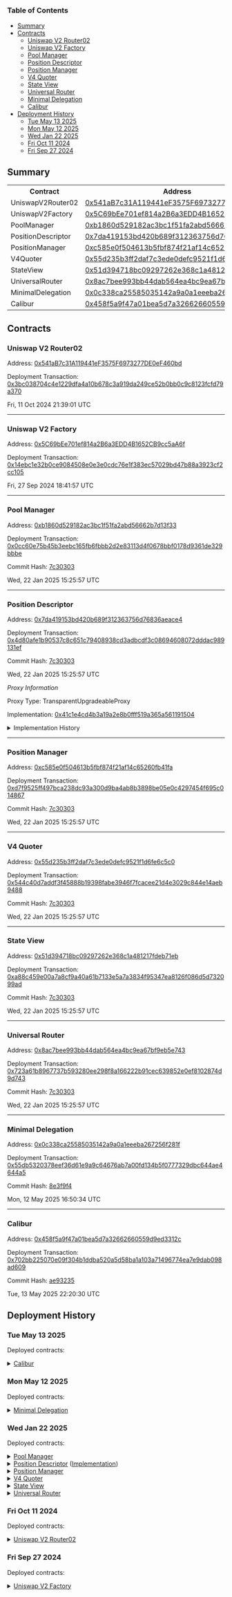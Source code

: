# 


### Table of Contents
- [Summary](#summary)
- [Contracts](#contracts)
	- [Uniswap V2 Router02](#uniswap-v2-router02)
	- [Uniswap V2 Factory](#uniswap-v2-factory)
	- [Pool Manager](#pool-manager)
	- [Position Descriptor](#position-descriptor)
	- [Position Manager](#position-manager)
	- [V4 Quoter](#v4-quoter)
	- [State View](#state-view)
	- [Universal Router](#universal-router)
	- [Minimal Delegation](#minimal-delegation)
	- [Calibur](#calibur)
- [Deployment History](#deployment-history)
	- [Tue May 13 2025](#tue-may-13-2025)
	- [Mon May 12 2025](#mon-may-12-2025)
	- [Wed Jan 22 2025](#wed-jan-22-2025)
	- [Fri Oct 11 2024](#fri-oct-11-2024)
	- [Fri Sep 27 2024](#fri-sep-27-2024)

## Summary
<table>
<tr>
    <th>Contract</th>
    <th>Address</th>
    <th>Version</th>
</tr><tr>
    <td>UniswapV2Router02</td>
    <td><a href="https://worldscan.org/address/0x541aB7c31A119441eF3575F6973277DE0eF460bd" target="_blank">0x541aB7c31A119441eF3575F6973277DE0eF460bd</a></td>
    <td>N/A</td>
    </tr>
<tr>
    <td>UniswapV2Factory</td>
    <td><a href="https://worldscan.org/address/0x5C69bEe701ef814a2B6a3EDD4B1652CB9cc5aA6f" target="_blank">0x5C69bEe701ef814a2B6a3EDD4B1652CB9cc5aA6f</a></td>
    <td>N/A</td>
    </tr>
<tr>
    <td>PoolManager</td>
    <td><a href="https://worldscan.org/address/0xb1860d529182ac3bc1f51fa2abd56662b7d13f33" target="_blank">0xb1860d529182ac3bc1f51fa2abd56662b7d13f33</a></td>
    <td>N/A</td>
    </tr>
<tr>
    <td>PositionDescriptor</td>
    <td><a href="https://worldscan.org/address/0x7da419153bd420b689f312363756d76836aeace4" target="_blank">0x7da419153bd420b689f312363756d76836aeace4</a></td>
    <td>N/A</td>
    </tr>
<tr>
    <td>PositionManager</td>
    <td><a href="https://worldscan.org/address/0xc585e0f504613b5fbf874f21af14c65260fb41fa" target="_blank">0xc585e0f504613b5fbf874f21af14c65260fb41fa</a></td>
    <td>N/A</td>
    </tr>
<tr>
    <td>V4Quoter</td>
    <td><a href="https://worldscan.org/address/0x55d235b3ff2daf7c3ede0defc9521f1d6fe6c5c0" target="_blank">0x55d235b3ff2daf7c3ede0defc9521f1d6fe6c5c0</a></td>
    <td>N/A</td>
    </tr>
<tr>
    <td>StateView</td>
    <td><a href="https://worldscan.org/address/0x51d394718bc09297262e368c1a481217fdeb71eb" target="_blank">0x51d394718bc09297262e368c1a481217fdeb71eb</a></td>
    <td>N/A</td>
    </tr>
<tr>
    <td>UniversalRouter</td>
    <td><a href="https://worldscan.org/address/0x8ac7bee993bb44dab564ea4bc9ea67bf9eb5e743" target="_blank">0x8ac7bee993bb44dab564ea4bc9ea67bf9eb5e743</a></td>
    <td>N/A</td>
    </tr>
<tr>
    <td>MinimalDelegation</td>
    <td><a href="https://worldscan.org/address/0x0c338ca25585035142a9a0a1eeeba267256f281f" target="_blank">0x0c338ca25585035142a9a0a1eeeba267256f281f</a></td>
    <td>N/A</td>
    </tr>
<tr>
    <td>Calibur</td>
    <td><a href="https://worldscan.org/address/0x458f5a9f47a01bea5d7a32662660559d9ed3312c" target="_blank">0x458f5a9f47a01bea5d7a32662660559d9ed3312c</a></td>
    <td>N/A</td>
    </tr></table>

## Contracts

### Uniswap V2 Router02

Address: [0x541aB7c31A119441eF3575F6973277DE0eF460bd](https://worldscan.org/address/0x541aB7c31A119441eF3575F6973277DE0eF460bd)

Deployment Transaction: [0x3bc038704c4e1229dfa4a10b678c3a919da249ce52b0bb0c9c8123fcfd79a370](https://worldscan.org/tx/0x3bc038704c4e1229dfa4a10b678c3a919da249ce52b0bb0c9c8123fcfd79a370)





Fri, 11 Oct 2024 21:39:01 UTC



---

### Uniswap V2 Factory

Address: [0x5C69bEe701ef814a2B6a3EDD4B1652CB9cc5aA6f](https://worldscan.org/address/0x5C69bEe701ef814a2B6a3EDD4B1652CB9cc5aA6f)

Deployment Transaction: [0x14ebc1e32b0ce9084508e0e3e0cdc76e1f383ec57029bd47b88a3923cf2cc105](https://worldscan.org/tx/0x14ebc1e32b0ce9084508e0e3e0cdc76e1f383ec57029bd47b88a3923cf2cc105)





Fri, 27 Sep 2024 18:41:57 UTC



---

### Pool Manager

Address: [0xb1860d529182ac3bc1f51fa2abd56662b7d13f33](https://worldscan.org/address/0xb1860d529182ac3bc1f51fa2abd56662b7d13f33)

Deployment Transaction: [0x0cc60e75b45b3eebc165fb6fbbb2d2e83113d4f0678bbf0178d9361de329bbbe](https://worldscan.org/tx/0x0cc60e75b45b3eebc165fb6fbbb2d2e83113d4f0678bbf0178d9361de329bbbe)



Commit Hash: [7c30303](git@github.com:Uniswap/contracts/commit/7c30303)

Wed, 22 Jan 2025 15:25:57 UTC



---

### Position Descriptor

Address: [0x7da419153bd420b689f312363756d76836aeace4](https://worldscan.org/address/0x7da419153bd420b689f312363756d76836aeace4)

Deployment Transaction: [0x4d80afe1b90537c8c651c79408938cd3adbcdf3c08694608072dddac989131ef](https://worldscan.org/tx/0x4d80afe1b90537c8c651c79408938cd3adbcdf3c08694608072dddac989131ef)



Commit Hash: [7c30303](git@github.com:Uniswap/contracts/commit/7c30303)

Wed, 22 Jan 2025 15:25:57 UTC



_Proxy Information_



Proxy Type: TransparentUpgradeableProxy



Implementation: [0x41c1e4cd4b3a19a2e8b0fff519a365a561191504](https://worldscan.org/address/0x41c1e4cd4b3a19a2e8b0fff519a365a561191504)



  <details>
  <summary>Implementation History</summary>
  <table>
      <tr>
          <th>Version</th>
          <th>Address</th>
          <th>Commit Hash</th>
      </tr>
      <tr>
          <td>N/A</td>
          <td><a href="https://worldscan.org/address/0x41c1e4cd4b3a19a2e8b0fff519a365a561191504" target="_blank">0x41c1e4cd4b3a19a2e8b0fff519a365a561191504</a></td>
          <td><a href="git@github.com:Uniswap/contracts/commit/7c30303" target="_blank">7c30303</a></td>
      </tr>
  </table>
  </details>
    

---

### Position Manager

Address: [0xc585e0f504613b5fbf874f21af14c65260fb41fa](https://worldscan.org/address/0xc585e0f504613b5fbf874f21af14c65260fb41fa)

Deployment Transaction: [0xd7f9525ff497bca238dc93a300d9ba4ab8b3898be05e0c4297454f695c014867](https://worldscan.org/tx/0xd7f9525ff497bca238dc93a300d9ba4ab8b3898be05e0c4297454f695c014867)



Commit Hash: [7c30303](git@github.com:Uniswap/contracts/commit/7c30303)

Wed, 22 Jan 2025 15:25:57 UTC



---

### V4 Quoter

Address: [0x55d235b3ff2daf7c3ede0defc9521f1d6fe6c5c0](https://worldscan.org/address/0x55d235b3ff2daf7c3ede0defc9521f1d6fe6c5c0)

Deployment Transaction: [0x544c40d7addf3f45888b19398fabe3946f7fcacee21d4e3029c844e14aeb9488](https://worldscan.org/tx/0x544c40d7addf3f45888b19398fabe3946f7fcacee21d4e3029c844e14aeb9488)



Commit Hash: [7c30303](git@github.com:Uniswap/contracts/commit/7c30303)

Wed, 22 Jan 2025 15:25:57 UTC



---

### State View

Address: [0x51d394718bc09297262e368c1a481217fdeb71eb](https://worldscan.org/address/0x51d394718bc09297262e368c1a481217fdeb71eb)

Deployment Transaction: [0xa88c459e00a7a8cf9a40a61b7133e5a7a3834f95347ea8126f086d5d732099ad](https://worldscan.org/tx/0xa88c459e00a7a8cf9a40a61b7133e5a7a3834f95347ea8126f086d5d732099ad)



Commit Hash: [7c30303](git@github.com:Uniswap/contracts/commit/7c30303)

Wed, 22 Jan 2025 15:25:57 UTC



---

### Universal Router

Address: [0x8ac7bee993bb44dab564ea4bc9ea67bf9eb5e743](https://worldscan.org/address/0x8ac7bee993bb44dab564ea4bc9ea67bf9eb5e743)

Deployment Transaction: [0x723a61b8967737b593280ee298f8a166222b91cec639852e0ef8102874d9d743](https://worldscan.org/tx/0x723a61b8967737b593280ee298f8a166222b91cec639852e0ef8102874d9d743)



Commit Hash: [7c30303](git@github.com:Uniswap/contracts/commit/7c30303)

Wed, 22 Jan 2025 15:25:57 UTC



---

### Minimal Delegation

Address: [0x0c338ca25585035142a9a0a1eeeba267256f281f](https://worldscan.org/address/0x0c338ca25585035142a9a0a1eeeba267256f281f)

Deployment Transaction: [0x55db5320378eef36d61e9a9c64676ab7a00fd134b5f0777329dbc644ae4644a5](https://worldscan.org/tx/0x55db5320378eef36d61e9a9c64676ab7a00fd134b5f0777329dbc644ae4644a5)



Commit Hash: [8e3f9f4](git@github.com:Uniswap/contracts/commit/8e3f9f4)

Mon, 12 May 2025 16:50:34 UTC



---

### Calibur

Address: [0x458f5a9f47a01bea5d7a32662660559d9ed3312c](https://worldscan.org/address/0x458f5a9f47a01bea5d7a32662660559d9ed3312c)

Deployment Transaction: [0x702bb225070e09f304b1ddba520a5d58ba1a103a71496774ea7e9dab098ad609](https://worldscan.org/tx/0x702bb225070e09f304b1ddba520a5d58ba1a103a71496774ea7e9dab098ad609)



Commit Hash: [ae93235](git@github.com:Uniswap/contracts/commit/ae93235)

Tue, 13 May 2025 22:20:30 UTC



## Deployment History


### Tue May 13 2025

  

Deployed contracts:

<details>
  <summary>
    <a href="https://worldscan.org/address/0x458f5a9f47a01bea5d7a32662660559d9ed3312c">Calibur</a>
  </summary>
  <table>
    <tr>
      <td>Commit hash: <a href="git@github.com:Uniswap/contracts/commit/ae93235" target="_blank">ae93235</a></td>
    </tr>
  </table>
</details>
  


### Mon May 12 2025

  

Deployed contracts:

<details>
  <summary>
    <a href="https://worldscan.org/address/0x0c338ca25585035142a9a0a1eeeba267256f281f">Minimal Delegation</a>
  </summary>
  <table>
    <tr>
      <td>Commit hash: <a href="git@github.com:Uniswap/contracts/commit/8e3f9f4" target="_blank">8e3f9f4</a></td>
    </tr>
  </table>
</details>
  


### Wed Jan 22 2025

  

Deployed contracts:

<details>
  <summary>
    <a href="https://worldscan.org/address/0xb1860d529182ac3bc1f51fa2abd56662b7d13f33">Pool Manager</a>
  </summary>
  <table>
    <tr>
      <td>Commit hash: <a href="git@github.com:Uniswap/contracts/commit/7c30303" target="_blank">7c30303</a></td>
    </tr>
<tr>
      <th>Parameter</th>
      <th>Value</th>
    </tr>
    <tr>
      <td>initialOwner</td>
      <td><a href="https://worldscan.org/address/0xcb2436774C3e191c85056d248EF4260ce5f27A9D" target="_blank">0xcb2436774C3e191c85056d248EF4260ce5f27A9D</a></td>
    </tr>
  </table>
</details>
<details>
  <summary>
    <a href="https://worldscan.org/address/0x7da419153bd420b689f312363756d76836aeace4">Position Descriptor</a> (<a href="https://worldscan.org/address/0x41c1e4cd4b3a19a2e8b0fff519a365a561191504">Implementation</a>)
  </summary>
  <table>
    <tr>
      <td>Commit hash: <a href="git@github.com:Uniswap/contracts/commit/7c30303" target="_blank">7c30303</a></td>
    </tr>
<tr>
      <th>Parameter</th>
      <th>Value</th>
    </tr>
    <tr>
      <td>_poolManager</td>
      <td><a href="https://worldscan.org/address/0xb1860D529182ac3BC1F51Fa2ABd56662b7D13f33" target="_blank">0xb1860D529182ac3BC1F51Fa2ABd56662b7D13f33</a></td>
    </tr>
    <tr>
      <td>_wrappedNative</td>
      <td><a href="https://worldscan.org/address/0x4200000000000000000000000000000000000006" target="_blank">0x4200000000000000000000000000000000000006</a></td>
    </tr>
    <tr>
      <td>_nativeCurrencyLabelBytes</td>
      <td><a href="https://worldscan.org/tx/0x4554480000000000000000000000000000000000000000000000000000000000" target="_blank">0x4554480000000000000000000000000000000000000000000000000000000000</a></td>
    </tr>
  </table>
</details>
<details>
  <summary>
    <a href="https://worldscan.org/address/0xc585e0f504613b5fbf874f21af14c65260fb41fa">Position Manager</a>
  </summary>
  <table>
    <tr>
      <td>Commit hash: <a href="git@github.com:Uniswap/contracts/commit/7c30303" target="_blank">7c30303</a></td>
    </tr>
<tr>
      <th>Parameter</th>
      <th>Value</th>
    </tr>
    <tr>
      <td>_poolManager</td>
      <td><a href="https://worldscan.org/address/0xb1860D529182ac3BC1F51Fa2ABd56662b7D13f33" target="_blank">0xb1860D529182ac3BC1F51Fa2ABd56662b7D13f33</a></td>
    </tr>
    <tr>
      <td>_permit2</td>
      <td><a href="https://worldscan.org/address/0x000000000022D473030F116dDEE9F6B43aC78BA3" target="_blank">0x000000000022D473030F116dDEE9F6B43aC78BA3</a></td>
    </tr>
    <tr>
      <td>_unsubscribeGasLimit</td>
      <td>300000</td>
    </tr>
    <tr>
      <td>_tokenDescriptor</td>
      <td><a href="https://worldscan.org/address/0x7dA419153BD420B689F312363756d76836AEaCE4" target="_blank">0x7dA419153BD420B689F312363756d76836AEaCE4</a></td>
    </tr>
    <tr>
      <td>_weth9</td>
      <td><a href="https://worldscan.org/address/0x4200000000000000000000000000000000000006" target="_blank">0x4200000000000000000000000000000000000006</a></td>
    </tr>
  </table>
</details>
<details>
  <summary>
    <a href="https://worldscan.org/address/0x55d235b3ff2daf7c3ede0defc9521f1d6fe6c5c0">V4 Quoter</a>
  </summary>
  <table>
    <tr>
      <td>Commit hash: <a href="git@github.com:Uniswap/contracts/commit/7c30303" target="_blank">7c30303</a></td>
    </tr>
<tr>
      <th>Parameter</th>
      <th>Value</th>
    </tr>
    <tr>
      <td>_poolManager</td>
      <td><a href="https://worldscan.org/address/0xb1860D529182ac3BC1F51Fa2ABd56662b7D13f33" target="_blank">0xb1860D529182ac3BC1F51Fa2ABd56662b7D13f33</a></td>
    </tr>
  </table>
</details>
<details>
  <summary>
    <a href="https://worldscan.org/address/0x51d394718bc09297262e368c1a481217fdeb71eb">State View</a>
  </summary>
  <table>
    <tr>
      <td>Commit hash: <a href="git@github.com:Uniswap/contracts/commit/7c30303" target="_blank">7c30303</a></td>
    </tr>
<tr>
      <th>Parameter</th>
      <th>Value</th>
    </tr>
    <tr>
      <td>_poolManager</td>
      <td><a href="https://worldscan.org/address/0xb1860D529182ac3BC1F51Fa2ABd56662b7D13f33" target="_blank">0xb1860D529182ac3BC1F51Fa2ABd56662b7D13f33</a></td>
    </tr>
  </table>
</details>
<details>
  <summary>
    <a href="https://worldscan.org/address/0x8ac7bee993bb44dab564ea4bc9ea67bf9eb5e743">Universal Router</a>
  </summary>
  <table>
    <tr>
      <td>Commit hash: <a href="git@github.com:Uniswap/contracts/commit/7c30303" target="_blank">7c30303</a></td>
    </tr>
<tr>
      <th>Parameter</th>
      <th>Value</th>
    </tr>
    <tr>
      <td>params</td>
      <td>{"permit2":"0x000000000022D473030F116dDEE9F6B43aC78BA3","weth9":"0x4200000000000000000000000000000000000006","v2Factory":"0x5C69bEe701ef814a2B6a3EDD4B1652CB9cc5aA6f","v3Factory":"0x7a5028BDa40e7B173C278C5342087826455ea25a","pairInitCodeHash":"0x96e8ac4277198ff8b6f785478aa9a39f403cb768dd02cbee326c3e7da348845f","poolInitCodeHash":"0xe34f199b19b2b4f47f68442619d555527d244f78a3297ea89325f843f87b8b54","v4PoolManager":"0xb1860D529182ac3BC1F51Fa2ABd56662b7D13f33","v3NFTPositionManager":"0xec12a9F9a09f50550686363766Cc153D03c27b5e","v4PositionManager":"0xC585E0f504613b5fBf874F21Af14c65260fB41f"}</td>
    </tr>
  </table>
</details>
  


### Fri Oct 11 2024

  

Deployed contracts:

<details>
  <summary>
    <a href="https://worldscan.org/address/0x541aB7c31A119441eF3575F6973277DE0eF460bd">Uniswap V2 Router02</a>
  </summary>
  <table>
    
<tr>
      <th>Parameter</th>
      <th>Value</th>
    </tr>
    <tr>
      <td>_factory</td>
      <td><a href="https://worldscan.org/address/0x5C69bEe701ef814a2B6a3EDD4B1652CB9cc5aA6f" target="_blank">0x5C69bEe701ef814a2B6a3EDD4B1652CB9cc5aA6f</a></td>
    </tr>
    <tr>
      <td>_WETH</td>
      <td><a href="https://worldscan.org/address/0x4200000000000000000000000000000000000006" target="_blank">0x4200000000000000000000000000000000000006</a></td>
    </tr>
  </table>
</details>
  


### Fri Sep 27 2024

  

Deployed contracts:

<details>
  <summary>
    <a href="https://worldscan.org/address/0x5C69bEe701ef814a2B6a3EDD4B1652CB9cc5aA6f">Uniswap V2 Factory</a>
  </summary>
  <table>
    
<tr>
      <th>Parameter</th>
      <th>Value</th>
    </tr>
    <tr>
      <td>_feeToSetter</td>
      <td><a href="https://worldscan.org/address/0xcb2436774C3e191c85056d248EF4260ce5f27A9D" target="_blank">0xcb2436774C3e191c85056d248EF4260ce5f27A9D</a></td>
    </tr>
  </table>
</details>
  